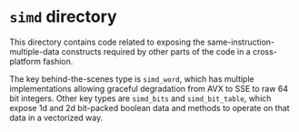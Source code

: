 # `simd` directory

This directory contains code related to exposing the same-instruction-multiple-data constructs
required by other parts of the code in a cross-platform fashion.

The key behind-the-scenes type is `simd_word`, which has multiple implementations allowing graceful degradation from AVX to SSE to
raw 64 bit integers.
Other key types are `simd_bits` and `simd_bit_table`, which expose 1d and 2d bit-packed boolean data
and methods to operate on that data in a vectorized way.
